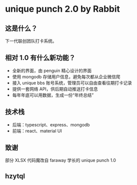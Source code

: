 # unique punch 2.0 by Rabbit

## 这是什么？

下一代联创团队打卡系统。

## 相对 1.0 有什么新功能？

-   全新的界面，由 penguin 精心设计的界面
-   使用 mongodb 存储用户信息，避免每次都从企业微信爬
-   接入 unique bbs 账号系统，管理员可以自由查看往期打卡记录
-   提供一套网络 API，供后期自动推送打卡信息
-   每年年底可以用数据，生成一份“年终总结”

## 技术栈

-   后端：typescript、express、mongodb
-   前端：react、material UI

## 致谢

部分 XLSX 代码魔改自 faraway 学长的 unique punch 1.0

## hzytql
